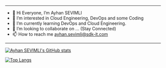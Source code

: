 --------------------------------------------------------------------------------------------------------------------
- 👋 Hi Everyone, I’m Ayhan SEVIMLI
- 👀 I’m interested in Cloud Engineering, DevOps and some Coding
- 🌱 I’m currently learning DevOps and Cloud Engineering.
- 💞️ I’m looking to collaborate on ... (Stay Connected)
- 📫 How to reach me ayhan.sevimli@sdk-it.com

<!---
ayhansevimli/ayhansevimli is a ✨ special ✨ repository because its `README.md` (this file) appears on your GitHub profile.
You can click the Preview link to take a look at your changes.

--->

<!---
# Contributions
![snake gif](https://github.com/ayhansevimli/ayhansevimli/blob/output/github-contribution-grid-snake.gif)
--->
--------------------------------------------------------------------------------------------------------------------
[![Ayhan SEVIMLI's GitHub stats](https://github-readme-stats.vercel.app/api?username=ayhansevimli)](https://github.com/ayhansevimli/github-readme-stats)

<!---
--------------------------------------------------------------------------------------------------------------------
[![Readme Card](https://github-readme-stats.vercel.app/api/pin/?username=ayhansevimli&repo=github-readme-stats)](https://github.com/ayhansevimli/github-readme-stats)
--------------------------------------------------------------------------------------------------------------------
--->

[![Top Langs](https://github-readme-stats.vercel.app/api/top-langs/?username=ayhansevimli&layout=compact)](https://github.com/ayhansevimli/github-readme-stats)

<!---

--->

<!---

--->

<!---

--->

